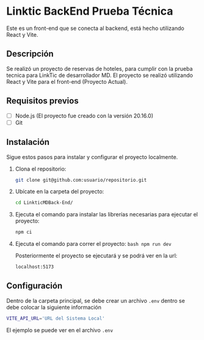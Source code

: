 # Linktic BackEnd Prueba Técnica

Este es un front-end que se conecta al backend, está hecho utilizando React y Vite.

## Descripción

Se realizó un proyecto de reservas de hoteles, para cumplir con la prueba tecnica para LinkTic de desarrollador MD.
El proyecto se realizó utilizando React y Vite para el front-end (Proyecto Actual).

## Requisitos previos

- [ ] Node.js (El proyecto fue creado con la versión 20.16.0)
- [ ] Git

## Instalación

Sigue estos pasos para instalar y configurar el proyecto localmente.

1. Clona el repositorio:

   ```bash
   git clone git@github.com:usuario/repositorio.git
   
2. Ubícate en la carpeta del proyecto:
   ```bash
   cd LinkticMDBack-End/
   
3. Ejecuta el comando para instalar las librerías necesarias para ejecutar el proyecto:
   ```bash
   npm ci
4. Ejecuta el comando para correr el proyecto:
   ``bash
   npm run dev ``

   Posteriormente el proyecto se ejecutará y se podrá ver en la url:
   ```bash
   localhost:5173

## Configuración
Dentro de la carpeta principal, se debe crear un archivo `.env` dentro se debe colocar la siguiente información
```bash
VITE_API_URL='URL del Sistema Local'
```
El ejemplo se puede ver en el archivo `.env`

